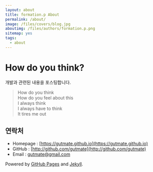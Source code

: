 ```yaml
---
layout: about
title: formation.p About
permalink: /about/
image: /files/covers/blog.jpg
aboutimg: /files/authors/formation.p.png
sitemap: yes
tags:
  - about
---
```

# How do you think?
개발과 관련된 내용을 포스팅합니다.

> How do you think <br>
> How do you feel about this<br>
> I always think <br>
> I always have to think <br>
> It tires me out

## 연락처

* Homepage : [https://gutmate.github.io](https://gutmate.github.io)
* GitHub : [http://github.com/gutmate](http://github.com/gutmate)
* Email : [gutmate@gmail.com](mailto:gutmate@gmail.com)

Powered by [GitHub Pages](https://pages.github.com) and [Jekyll](https://jekyllrb.com).
